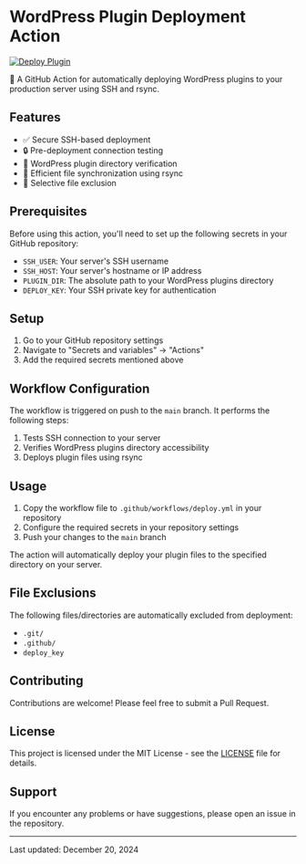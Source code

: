 # WordPress Plugin Deployment Action

[![Deploy Plugin](https://github.com/bajpangosh/wp-plugin-deploy/actions/workflows/deploy.yml/badge.svg)](https://github.com/bajpangosh/wp-plugin-deploy/actions/workflows/deploy.yml)

🚀 A GitHub Action for automatically deploying WordPress plugins to your production server using SSH and rsync.

## Features

- ✅ Secure SSH-based deployment
- 🔒 Pre-deployment connection testing
- 📁 WordPress plugin directory verification
- 🔄 Efficient file synchronization using rsync
- 🎯 Selective file exclusion

## Prerequisites

Before using this action, you'll need to set up the following secrets in your GitHub repository:

- `SSH_USER`: Your server's SSH username
- `SSH_HOST`: Your server's hostname or IP address
- `PLUGIN_DIR`: The absolute path to your WordPress plugins directory
- `DEPLOY_KEY`: Your SSH private key for authentication

## Setup

1. Go to your GitHub repository settings
2. Navigate to "Secrets and variables" → "Actions"
3. Add the required secrets mentioned above

## Workflow Configuration

The workflow is triggered on push to the `main` branch. It performs the following steps:

1. Tests SSH connection to your server
2. Verifies WordPress plugins directory accessibility
3. Deploys plugin files using rsync

## Usage

1. Copy the workflow file to `.github/workflows/deploy.yml` in your repository
2. Configure the required secrets in your repository settings
3. Push your changes to the `main` branch

The action will automatically deploy your plugin files to the specified directory on your server.

## File Exclusions

The following files/directories are automatically excluded from deployment:

- `.git/`
- `.github/`
- `deploy_key`

## Contributing

Contributions are welcome! Please feel free to submit a Pull Request.

## License

This project is licensed under the MIT License - see the [LICENSE](LICENSE) file for details.

## Support

If you encounter any problems or have suggestions, please open an issue in the repository.

---
Last updated: December 20, 2024
